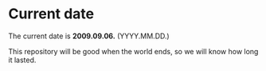 # Current date

The current date is **2009.09.06.** (YYYY.MM.DD.)

This repository will be good when the world ends, so we will know how long it lasted.